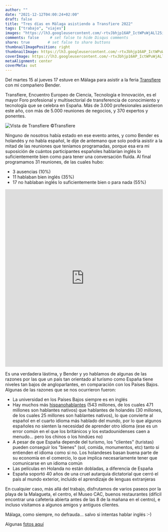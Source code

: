 ```yaml
---
author: ""
date: "2021-12-12T04:00:24+02:00"
draft: false
title: "Tres días en Málaga asistiendo a Transfiere 2022"
tags: ["trabajo", "viajes"]
images: "https://lh3.googleusercontent.com/-rtvJbhjp16AP_IctWPuWjALl25i-yjmbW98Tz9NUYBt75vowNQYW9eDg8bXqwPYqbyOqildIIZMao6T7e2alwwDqCGJda_rOvbUyKA62iRxu8XKjvgrceUhrkOzPlyrZCkLH6JzzAg=w2400"
comments: false     # set false to hide Disqus comments
share: true        # set false to share buttons
thumbnailImagePosition: right
thumbnailImage: https://lh3.googleusercontent.com/-rtvJbhjp16AP_IctWPuWjALl25i-yjmbW98Tz9NUYBt75vowNQYW9eDg8bXqwPYqbyOqildIIZMao6T7e2alwwDqCGJda_rOvbUyKA62iRxu8XKjvgrceUhrkOzPlyrZCkLH6JzzAg=w2400
coverImage: https://lh3.googleusercontent.com/-rtvJbhjp16AP_IctWPuWjALl25i-yjmbW98Tz9NUYBt75vowNQYW9eDg8bXqwPYqbyOqildIIZMao6T7e2alwwDqCGJda_rOvbUyKA62iRxu8XKjvgrceUhrkOzPlyrZCkLH6JzzAg=w2400
metaAlignment: center
coverMeta: out
---
```


Del martes 15 al jueves 17 estuve en Málaga para asistir a la feria [Transfiere](https://transfiere.fycma.com/) con mi compañero Bender.

<!--more-->

Transfiere, Encuentro Europeo de Ciencia, Tecnología e Innovación, es el mayor Foro profesional y multisectorial de transferencia de conocimiento y tecnología que se celebra en España. Más de 3.000 profesionales asistieron este año, con más de 5.000 reuniones de negocios, y 370 expertos y ponentes.

![Vista de Transfiere ©Transfiere](https://transfiere.fycma.com/wp-content/uploads/2022/02/Galeria-Transfiere-2022-9.jpg)

Ninguno de nosotros había estado en ese evento antes, y como Bender es holandés y no habla español, le dije de antemano que solo podría asistir a la mitad de las reuniones que teníamos programadas, porque esa era mi suposición de cuántos participantes españoles hablarían inglés lo suficientemente bien como para tener una conversación fluida. Al final programamos 31 reuniones, de las cuales hubo:

* 3 ausencias (10%)
* 11 hablaban bien inglés (35%)
* 17 no hablaban inglés lo suficientemente bien o para nada (55%)

<iframe title="English proficiency in sample Transfiere2022 meetings" aria-label="Donut Chart" id="datawrapper-chart-XNcuh" src="https://datawrapper.dwcdn.net/XNcuh/1/" scrolling="no" frameborder="0" style="width: 0; min-width: 100% !important; border: none;" height="568"></iframe><script type="text/javascript">!function(){"use strict";window.addEventListener("message",(function(e){if(void 0!==e.data["datawrapper-height"]){var t=document.querySelectorAll("iframe");for(var a in e.data["datawrapper-height"])for(var r=0;r<t.length;r++){if(t[r].contentWindow===e.source)t[r].style.height=e.data["datawrapper-height"][a]+"px"}}}))}();
</script>

Es una verdadera lástima, y ​​Bender y yo hablamos de algunas de las razones por las que un país tan orientado al turismo como España tiene niveles tan bajos de angloparlantes, en comparación con los Países Bajos. Algunas de las razones que se nos ocurrieron fueron:

* La universidad en los Países Bajos siempre es en inglés
* Hay muchos más [hispanohablantes](https://en.wikipedia.org/wiki/List_of_languages_by_total_number_of_speakers) (543 millones, de los cuales 471 millones son hablantes nativos) que hablantes de holandés (30 millones, de los cuales 25 millones son hablantes nativos), lo que convierte al español en el cuarto idioma más hablado del mundo, por lo que algunos españoles no sienten la necesidad de aprender otro idioma (ese es un error común en el que los británicos y los estadounidenses caen a menudo... pero los chinos o los hindúes no)
* A pesar de que España depende del turismo, los "clientes" (turistas) pueden conseguir los "bienes" (sol, comida, monumentos, etc) tanto si entienden el idioma como si no. Los holandeses basan buena parte de su economía en el comercio, lo que implica necesariamente tener que comunicarse en un idioma común
* Las películas en Holanda no están dobladas, a diferencia de España
* España soportó 40 años de una cruel autarquía dictatorial que cerró el país al mundo exterior, incluido el aprendizaje de lenguas extranjeras

En cualquier caso, más allá del trabajo, disfrutamos de varios paseos por la playa de la Malagueta, el centro, el Museo CAC, buenos restaurantes (difícil encontrar una cafetería abierta antes de las 8 de la mañana en el centro), e incluso visitamos a algunos amigos y antiguos clientes.

Málaga, como siempre, no defrauda... salvo si intentas hablar inglés :-)

Algunas [fotos aquí](https://photos.app.goo.gl/vumqi1yNyntnG5kMA)

